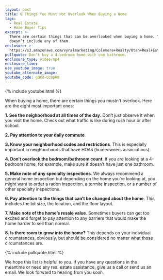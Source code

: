 ```yaml
---
layout: post
title: 8 Things You Must Not Overlook When Buying a Home
tags:
  - Real Estate
  - Home Buyer Tips
excerpt: >-
  There are certain things that can be overlooked when buying a home. This list
  doesn’t include any of them.
enclosure: >-
  https://s3.amazonaws.com/vyralmarketing/Colemere+Realty/Utah+Real+Estate+8+Things+to+Not+Overlook.mp4
pullquote: Don’t buy a 4-bedroom home with one bathroom.
enclosure_type: video/mp4
enclosure_time:
use_youtube_image: true
youtube_alternate_image:
youtube_code: gQXd-O39pH8
---
```


{% include youtube.html %}

When buying a home, there are certain things you mustn't overlook. Here are the eight most important ones:

**1\. See the neighborhood at all times of the day**. Don’t just observe it when you visit the home. Check out what traffic is like during rush hour or after school.

**2\. Pay attention to your daily commute**.

**3\. Know your neighborhood codes and restrictions**. This is especially important in neighborhoods that have HOAs (homeowners associations).

**4\. Don’t overlook the bedroom/bathroom count**. If you are looking at a 4-bedroom home, for example, make sure it doesn’t have just one bathroom.

**5\. Make note of any specialty inspections**. We always recommend a general home inspection but depending on the home you’re looking at, you might want to order a radon inspection, a termite inspection, or a number of other specialty inspections.

**6\. Pay attention to the things that can’t be changed about the home**. This includes the lot size, the location, and the floor layout.&nbsp;

**7\. Make note of the home’s resale value**. Sometimes buyers can get too excited and forget to pay attention to any barriers that would make the home harder to sell than normal.

**8\. Is there room to grow into the home?** This depends on your individual circumstances, obviously, but should be considered no matter what those circumstances are.

{% include pullquote.html %}

We hope this list is helpful to you. If you have any questions in the meantime or need any real estate assistance, give us a call or send us an email. We look forward to hearing from you soon.